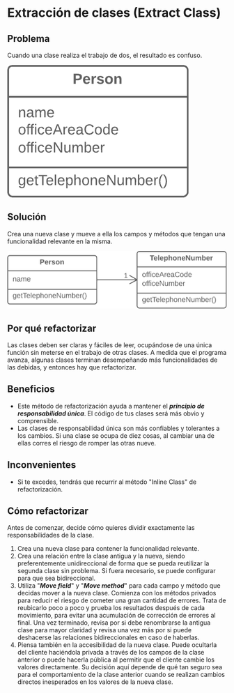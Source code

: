 # Extracción de clases (Extract Class)

## Problema

Cuando una clase realiza el trabajo de dos, el resultado es confuso.

![](./assets/Extract%20Class%20-%20Before.png)

## Solución

Crea una nueva clase y mueve a ella los campos y métodos que tengan una funcionalidad relevante en la misma.

![](./assets/Extract%20Class%20-%20After.png)

## Por qué refactorizar

Las clases deben ser claras y fáciles de leer, ocupándose de una única función sin meterse en el trabajo de otras clases. A medida que el programa avanza, algunas clases terminan desempeñando más funcionalidades de las debidas, y entonces hay que refactorizar.

## Beneficios

* Este método de refactorización ayuda a mantener el ***principio de responsabilidad única***. El código de tus clases será más obvio y comprensible.
* Las clases de responsabilidad única son más confiables y tolerantes a los cambios. Si una clase se ocupa de diez cosas, al cambiar una de ellas corres el riesgo de romper las otras nueve.

## Inconvenientes

* Si te excedes, tendrás que recurrir al método "Inline Class" de refactorización.

## Cómo refactorizar

Antes de comenzar, decide cómo quieres dividir exactamente las responsabilidades de la clase.

1. Crea una nueva clase para contener la funcionalidad relevante.
2. Crea una relación entre la clase antigua y la nueva, siendo preferentemente unidireccional de forma que se pueda reutilizar la segunda clase sin problema. Si fuera necesario, se puede configurar para que sea bidireccional.
3. Utiliza "***Move field***" y "***Move method***" para cada campo y método que decidas mover a la nueva clase. Comienza con los métodos privados para reducir el riesgo de cometer una gran cantidad de errores. Trata de reubicarlo poco a poco y prueba los resultados después de cada movimiento, para evitar una acumulación de corrección de errores al final.
   Una vez terminado, revisa por si debe renombrarse la antigua clase para mayor claridad y revisa una vez más por si puede deshacerse las relaciones bidireccionales en caso de haberlas.
4. Piensa también en la accesibilidad de la nueva clase. Puede ocultarla del cliente haciéndola privada a través de los campos de la clase anterior o puede hacerla pública al permitir que el cliente cambie los valores directamente. Su decisión aquí depende de qué tan seguro sea para el comportamiento de la clase anterior cuando se realizan cambios directos inesperados en los valores de la nueva clase.
